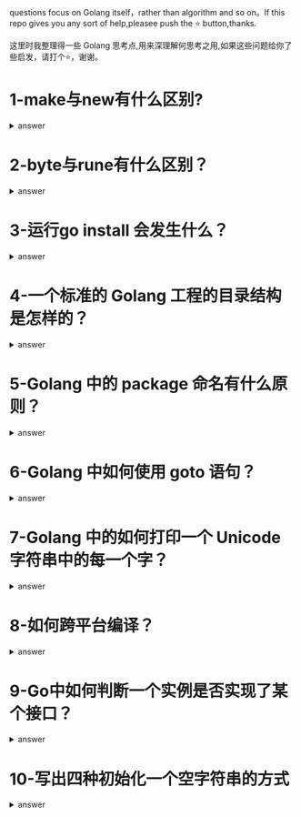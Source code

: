 questions focus on Golang itself，rather than algorithm and so on。If this repo gives you any sort of help,pleasee push the :star: button,thanks.

这里时我整理得一些 Golang 思考点,用来深理解何思考之用,如果这些问题给你了些启发，请打个:star:，谢谢。

# 1-make与new有什么区别?

<details>
  <summary>answer</summary>
new(T) 返回 T 的指针 *T 并指向 T 的零值。
make(T) 返回的初始化的 T，只能用于 slice，map，channel
</details>

# 2-byte与rune有什么区别？

<details>
  <summary>answer</summary>
 Go语言中byte和rune实质上就是uint8和int32类型。byte用来强调数据是raw data，而不是数字；而rune用来表示Unicode的code point。
</details>

# 3-运行go install 会发生什么？

<details>
  <summary>answer</summary>
go install只会检查“参数指定的包所在的GOPATH”内的源码是否有更新，如果有则重新编译。对于依赖的其他GOPATH下的包，如果存在已经编译好的.a文件，则不会再检查源码是否有更新，不会重新编译,将 main 包生成二进制文件放到GOBIN目录下。将非 main 包编译成.a文件放到项目对于的 pkg 目录下。
</details>


# 4-一个标准的 Golang 工程的目录结构是怎样的？

<details>
	<summary>answer</summary>
	like this https://github.com/golang-standards/project-layout
</details>
	

# 5-Golang 中的 package 命名有什么原则？

<details>
  <summary>answer</summary>
  小写、清晰、简明、一个单词、不要使用下划线等字符
</details>

# 6-Golang 中如何使用 goto 语句？

<details>
  <summary>answer</summary>
  Go语言中有标签这一概念，来配合 for、switch、select 进行使用，形式为某一行的第一个以冒号结尾的单词，比如
  <pre>
LABEL1:
    for i := 0; i <= 5; i++ {
        for j := 0; j <= 5; j++ {
            if j == 4 {
                continue LABEL1 //其执行效果相当于是 break
            }
            fmt.Printf("i is: %d, and j is: %d\n", i, j)
        }
    }

}
  </pre>
  本段代码中，continue将会指向 LABEL1 而不是继续,演示效果如下所示：
  <pre>
i is: 0, and j is: 0
i is: 0, and j is: 1
i is: 0, and j is: 2
i is: 0, and j is: 3
i is: 1, and j is: 0
i is: 1, and j is: 1
i is: 1, and j is: 2
i is: 1, and j is: 3
i is: 2, and j is: 0
i is: 2, and j is: 1
i is: 2, and j is: 2
i is: 2, and j is: 3
i is: 3, and j is: 0
i is: 3, and j is: 1
i is: 3, and j is: 2
i is: 3, and j is: 3
i is: 4, and j is: 0
i is: 4, and j is: 1
i is: 4, and j is: 2
i is: 4, and j is: 3
i is: 5, and j is: 0
i is: 5, and j is: 1
i is: 5, and j is: 2
i is: 5, and j is: 3
  </pre>
</details>

# 7-Golang 中的如何打印一个 Unicode 字符串中的每一个字？

<details>
  <summary>answer</summary>
<pre>
	for pos, value := range "我是中国人" {
		fmt.Printf("val:%#U, pos:%d", value, pos)
	}
</pre>
</details>

# 8-如何跨平台编译？
<details>
  <summary>answer</summary>
<pre>
CGO_ENABLED=0 GOOS=darwin GOARCH=amd64 go build main.go
</pre>
缺点是无法使用 cgo，一个第三方工具是 xgo，其准备了各式各样的编译环境，详见 https://github.com/karalabe/xgo
</details>

# 9-Go中如何判断一个实例是否实现了某个接口？
<details>
  <summary>answer</summary>
因为接口与实现只依赖于判断两个类型的方法，所以没有必要定义一个具体类型和它实现的接口之间的关系。也就是说，尝试文档化和断言这种关系几乎没有用，所以并没有通过程序强制定义。下面的定义在编译期断言一个*bytes.Buffer的值实现了io.Writer接口类型:
<pre>
// *bytes.Buffer must satisfy io.Writer
var w io.Writer = new(bytes.Buffer)
</pre>
因为任意*bytes.Buffer的值，甚至包括nil通过(*bytes.Buffer)(nil)进行显示的转换都实现了这个接口，所以我们不必分配一个新的变量。并且因为我们绝不会引用变量w，我们可以使用空标识符来进行代替。总的看，这些变化可以让我们得到一个更朴素的版本：
<pre>
// *bytes.Buffer must satisfy io.Writer
var _ io.Writer = (*bytes.Buffer)(nil)
</pre>
</details>

# 10-写出四种初始化一个空字符串的方式
<details>
  <summary>answer</summary>

<pre>
s := ""
var s string
var s = ""
var s string = ""
</pre>
第一种形式，是一条短变量声明，最简洁，但只能用在函数内部，而不能用于包变量。第二种形式依赖于字符串的默认初始化零值机制，被初始化为""。第三种形式用得很少，除非同时声明多个变量。第四种形式显式地标明变量的类型，当变量类型与初值类型相同时，类型冗余，但如果两者类型不同，变量类型就必须了。实践中一般使用前两种形式中的某个，初始值重要的话就显式地指定变量的类型，否则使用隐式初始化。

# 11-嵌入式链表输入在golang中表达?
<details>
  <summary>answer</summary>

<pre>
介入式链表的存在主要时为了克服,在C语言链表中出现的将数据定义在strut中.
golang 中的实现,首先定义一个基础的可索引的interface,并定义一个链表struct "List"
该List 实现上面索引interface,并添加对应的链表方法
最终将之前的预定义的结构体中,使用匿名嵌套结构体的方式包含该List结构体即可
详见:https://sheepbao.github.io/post/golang_list/
</details>

